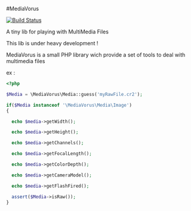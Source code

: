 #MediaVorus

[![Build Status](https://secure.travis-ci.org/romainneutron/MediaVorus.png?branch=master)](http://travis-ci.org/romainneutron/MediaVorus)

A tiny lib for playing with MultiMedia Files

This lib is under heavy development !

MediaVorus is a small PHP library wich provide a set of tools to deal with
multimedia files

ex :

```php
<?php

$Media = \MediaVorus\Media::guess('myRawFile.cr2');

if($Media instanceof '\MediaVorus\Media\Image')
{

  echo $media->getWidth();

  echo $media->getHeight();

  echo $media->getChannels();

  echo $media->getFocalLength();

  echo $media->getColorDepth();

  echo $media->getCameraModel();

  echo $media->getFlashFired();

  assert($Media->isRaw());
}

```

